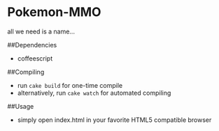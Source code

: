 Pokemon-MMO
===========

all we need is a name...

##Dependencies
* coffeescript

##Compiling
* run `cake build` for one-time compile
* alternatively, run `cake watch` for automated compiling

##Usage
* simply open index.html in your favorite HTML5 compatible browser
